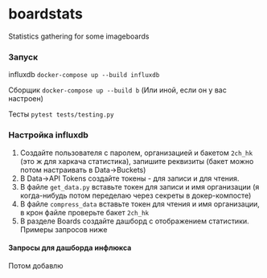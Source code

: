 # boardstats
Statistics gathering for some imageboards


### Запуск

influxdb `docker-compose up --build influxdb`

Сборщик `docker-compose up --build b`
(Или иной, если он у вас настроен)

Тесты `pytest tests/testing.py`


### Настройка influxdb

1. Создайте пользователя с паролем, организацией и бакетом `2ch_hk` (это ж для харкача статистика), запишите реквизиты (бакет можно потом настраивать в Data->Buckets)
2. В Data->API Tokens создайте токены - для записи и для чтения.
3. В файле `get_data.py` вставьте токен для записи и имя организации (я когда-нибудь потом переделаю через секреты в докер-компосте)
4. В файле `compress_data` вставьте токен для чтения и имя организации, в крон файле проверьте бакет `2ch_hk`
5. В разделе Boards создайте дашборд с отображением статистики. Примеры запросов ниже

#### Запросы для дашборда инфлюкса

Потом добавлю 
 